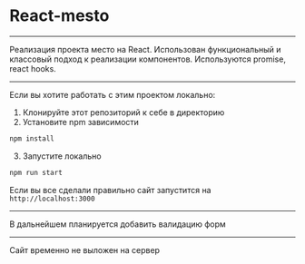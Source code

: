# React-mesto

_____________

Реализация проекта место на React. Использован функциональный и классовый подход к реализации компонентов.
Используются promise, react hooks.

_____________


Если вы хотите работать с этим проектом локально:

1. Клонируйте этот репозиторий к себе в директорию
2. Установите npm зависимости

```sh
npm install
```

3. Запустите локально

```sh
npm run start
```

Если вы все сделали правильно сайт запустится на
`http://localhost:3000`

_____________

В дальнейшем планируется добавить валидацию форм

_____________

Сайт временно не выложен на сервер
